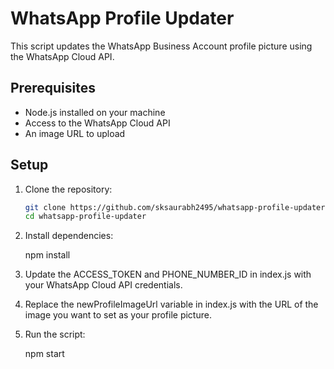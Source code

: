 # WhatsApp Profile Updater

This script updates the WhatsApp Business Account profile picture using the WhatsApp Cloud API.

## Prerequisites

- Node.js installed on your machine
- Access to the WhatsApp Cloud API
- An image URL to upload

## Setup

1. Clone the repository:

   ```bash
   git clone https://github.com/sksaurabh2495/whatsapp-profile-updater.git
   cd whatsapp-profile-updater

2. Install dependencies:

	npm install

3. Update the ACCESS_TOKEN and PHONE_NUMBER_ID in index.js with your WhatsApp Cloud API credentials.

4. Replace the newProfileImageUrl variable in index.js with the URL of the image you want to set as your profile picture.

5. Run the script:

	npm start